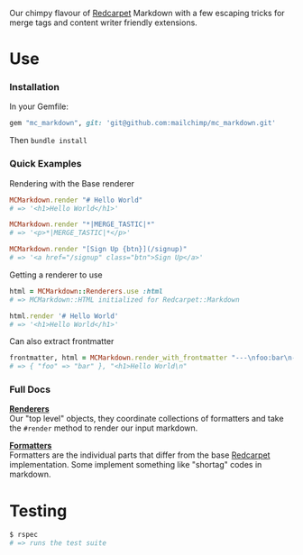 Our chimpy flavour of [Redcarpet](https://github.com/vmg/redcarpet) Markdown with a few escaping tricks for merge tags and content writer friendly extensions.

# Use

### Installation

In your Gemfile:

```ruby
gem "mc_markdown", git: 'git@github.com:mailchimp/mc_markdown.git'
```

Then `bundle install`


### Quick Examples

Rendering with the Base renderer

```ruby
MCMarkdown.render "# Hello World"
# => '<h1>Hello World</h1>'

MCMarkdown.render "*|MERGE_TASTIC|*"
# => '<p>*|MERGE_TASTIC|*</p>'

MCMarkdown.render "[Sign Up {btn}](/signup)"
# => '<a href="/signup" class="btn">Sign Up</a>'
```


Getting a renderer to use

```ruby
html = MCMarkdown::Renderers.use :html
# => MCMarkdown::HTML initialized for Redcarpet::Markdown

html.render '# Hello World'
# => '<h1>Hello World</h1>'
```


Can also extract frontmatter

```ruby
frontmatter, html = MCMarkdown.render_with_frontmatter "---\nfoo:bar\n---\n\n# Hello World"
# => { "foo" => "bar" }, "<h1>Hello World\n"
```


### Full Docs

**[Renderers](doc/renderers.md)**  
Our "top level" objects, they coordinate collections of formatters and take the `#render` method to render our input markdown.

**[Formatters](doc/formatters.md)**  
Formatters are the individual parts that differ from the base [Redcarpet](https://github.com/vmg/redcarpet) implementation. Some implement something like "shortag" codes in markdown.


# Testing

```bash
$ rspec
# => runs the test suite
```
